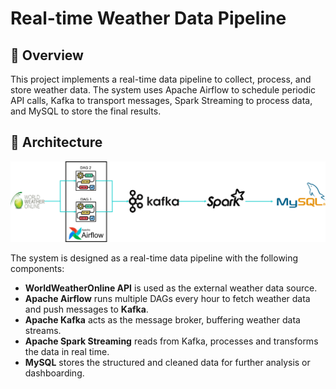 # Real-time Weather Data Pipeline

## 📌 Overview

This project implements a real-time data pipeline to collect, process, and store weather data. The system uses Apache Airflow to schedule periodic API calls, Kafka to transport messages, Spark Streaming to process data, and MySQL to store the final results.

## 🧱 Architecture

![System Architecture](assets/workflow.png)

The system is designed as a real-time data pipeline with the following components:

- **WorldWeatherOnline API** is used as the external weather data source.
- **Apache Airflow** runs multiple DAGs every hour to fetch weather data and push messages to **Kafka**.
- **Apache Kafka** acts as the message broker, buffering weather data streams.
- **Apache Spark Streaming** reads from Kafka, processes and transforms the data in real time.
- **MySQL** stores the structured and cleaned data for further analysis or dashboarding.